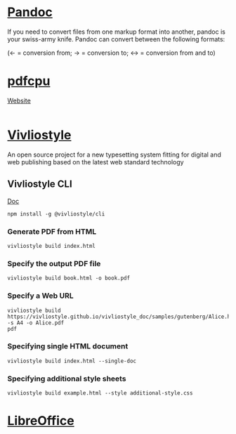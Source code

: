 # [Pandoc](https://pandoc.org/)

If you need to convert files from one markup format into another, pandoc is your swiss-army knife. Pandoc can convert between the following formats:

(← = conversion from; → = conversion to; ↔︎ = conversion from and to)

# [pdfcpu](https://pdfcpu.io/)

[Website](https://github.com/pdfcpu/pdfcpu)

```

```

# [Vivliostyle](https://vivliostyle.org/)

An open source project for a new typesetting system fitting for digital and web publishing based on the latest web standard technology

## Vivliostyle CLI

[Doc](https://docs.vivliostyle.org/#/vivliostyle-cli)

```shell
npm install -g @vivliostyle/cli
```

### Generate PDF from HTML

```shell
vivliostyle build index.html
```

### Specify the output PDF file

```shell
vivliostyle build book.html -o book.pdf
```

### Specify a Web URL

```shell
vivliostyle build https://vivliostyle.github.io/vivliostyle_doc/samples/gutenberg/Alice.html -s A4 -o Alice.pdf
pdf
```

### Specifying single HTML document

```shell
vivliostyle build index.html --single-doc
```

### Specifying additional style sheets

```shell
vivliostyle build example.html --style additional-style.css
```

# [LibreOffice](https://www.libreoffice.org/)
